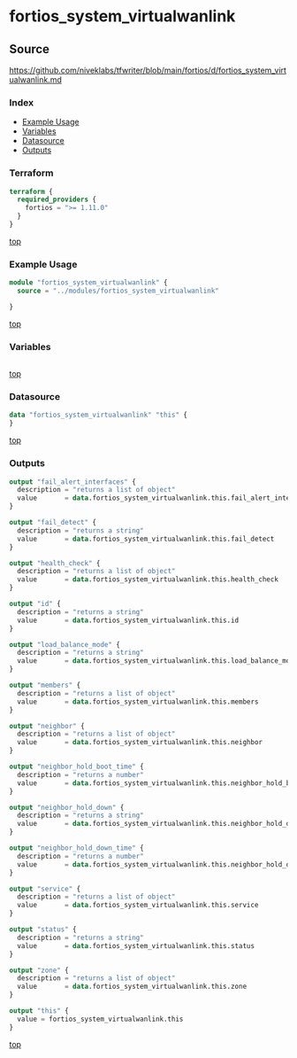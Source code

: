 # fortios_system_virtualwanlink

## Source

https://github.com/niveklabs/tfwriter/blob/main/fortios/d/fortios_system_virtualwanlink.md

### Index

- [Example Usage](#example-usage)
- [Variables](#variables)
- [Datasource](#datasource)
- [Outputs](#outputs)

### Terraform

```terraform
terraform {
  required_providers {
    fortios = ">= 1.11.0"
  }
}
```

[top](#index)

### Example Usage

```terraform
module "fortios_system_virtualwanlink" {
  source = "../modules/fortios_system_virtualwanlink"

}
```

[top](#index)

### Variables

```terraform
```

[top](#index)

### Datasource

```terraform
data "fortios_system_virtualwanlink" "this" {
}
```

[top](#index)

### Outputs

```terraform
output "fail_alert_interfaces" {
  description = "returns a list of object"
  value       = data.fortios_system_virtualwanlink.this.fail_alert_interfaces
}

output "fail_detect" {
  description = "returns a string"
  value       = data.fortios_system_virtualwanlink.this.fail_detect
}

output "health_check" {
  description = "returns a list of object"
  value       = data.fortios_system_virtualwanlink.this.health_check
}

output "id" {
  description = "returns a string"
  value       = data.fortios_system_virtualwanlink.this.id
}

output "load_balance_mode" {
  description = "returns a string"
  value       = data.fortios_system_virtualwanlink.this.load_balance_mode
}

output "members" {
  description = "returns a list of object"
  value       = data.fortios_system_virtualwanlink.this.members
}

output "neighbor" {
  description = "returns a list of object"
  value       = data.fortios_system_virtualwanlink.this.neighbor
}

output "neighbor_hold_boot_time" {
  description = "returns a number"
  value       = data.fortios_system_virtualwanlink.this.neighbor_hold_boot_time
}

output "neighbor_hold_down" {
  description = "returns a string"
  value       = data.fortios_system_virtualwanlink.this.neighbor_hold_down
}

output "neighbor_hold_down_time" {
  description = "returns a number"
  value       = data.fortios_system_virtualwanlink.this.neighbor_hold_down_time
}

output "service" {
  description = "returns a list of object"
  value       = data.fortios_system_virtualwanlink.this.service
}

output "status" {
  description = "returns a string"
  value       = data.fortios_system_virtualwanlink.this.status
}

output "zone" {
  description = "returns a list of object"
  value       = data.fortios_system_virtualwanlink.this.zone
}

output "this" {
  value = fortios_system_virtualwanlink.this
}
```

[top](#index)